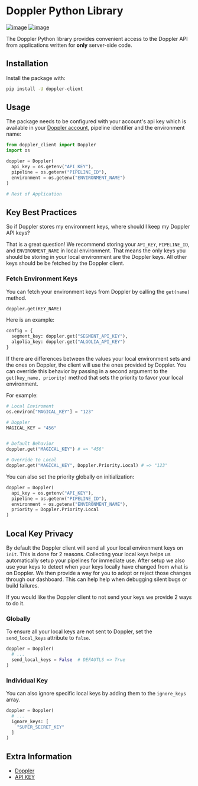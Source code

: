 # Doppler Python Library

[![image](https://img.shields.io/pypi/v/doppler-client.svg)](https://pypi.org/project/doppler-client)
[![image](https://img.shields.io/pypi/dm/doppler-client.svg)](https://pypi.org/project/doppler-client)

The Doppler Python library provides convenient access to the Doppler API from
applications written for **only** server-side code.

## Installation

Install the package with:
``` bash
pip install -U doppler-client
```

## Usage

The package needs to be configured with your account's api key which is available in your [Doppler account](https://doppler.market/workplace/api_key), pipeline identifier and the environment name:

``` python
from doppler_client import Doppler
import os

doppler = Doppler(
  api_key = os.getenv("API_KEY"),
  pipeline = os.getenv("PIPELINE_ID"),
  environment = os.getenv("ENVIRONMENT_NAME")
)

# Rest of Application
```


## Key Best Practices

So if Doppler stores my environment keys, where should I keep my Doppler API keys?

That is a great question! We recommend storing your `API_KEY`, `PIPELINE_ID`, and `ENVIRONMENT_NAME` 
in local environment. That means the only keys you should be storing in your local environment are the Doppler keys. All other keys should be be fetched by the Doppler client.


### Fetch Environment Keys

You can fetch your environment keys from Doppler by calling the `get(name)` method.

``` python
doppler.get(KEY_NAME)
```

Here is an example:

``` python
config = {
  segment_key: doppler.get("SEGMENT_API_KEY"),
  algolia_key: doppler.get("ALGOLIA_API_KEY")
}

```


If there are differences between the values your local environment sets and the ones on Doppler, the client will use the ones provided by Doppler. You can override this behavior by passing in a second argument to the `get(key_name, priority)` method that sets the priority to favor your local environment.

For example:

``` python
# Local Enviroment
os.environ["MAGICAL_KEY"] = "123"

# Doppler
MAGICAL_KEY = "456"


# Default Behavior
doppler.get("MAGICAL_KEY") # => "456"

# Override to Local
doppler.get("MAGICAL_KEY", Doppler.Priority.Local) # => "123"
```

You can also set the priority globally on initialization:

``` python
doppler = Doppler(
  api_key = os.getenv("API_KEY"),
  pipeline = os.getenv("PIPELINE_ID"),
  environment = os.getenv("ENVIRONMENT_NAME"),
  priority = Doppler.Priority.Local
)

```


## Local Key Privacy

By default the Doppler client will send all your local environment keys on `init`. This
is done for 2 reasons. Collecting your local keys helps us automatically setup your pipelines
for immediate use. After setup we also use your keys to detect when your keys locally have
changed from what is on Doppler. We then provide a way for you to adopt or reject those changes
through our dashboard. This can help help when debugging silent bugs or build failures.

If you would like the Doppler client to not send your keys we provide 2 ways to do it.

### Globally
To ensure all your local keys are not sent to Doppler, set the `send_local_keys` attribute to `false`.

``` python
doppler = Doppler(
  # ...
  send_local_keys = False  # DEFAUTLS => True
)
```


### Individual Key
You can also ignore specific local keys by adding them to the `ignore_keys` array.

``` python
doppler = Doppler(
  # ...
  ignore_keys: [
    "SUPER_SECRET_KEY"
  ]
)
```



## Extra Information

- [Doppler](https://doppler.market)
- [API KEY](https://doppler.market/workplace/api_key)

